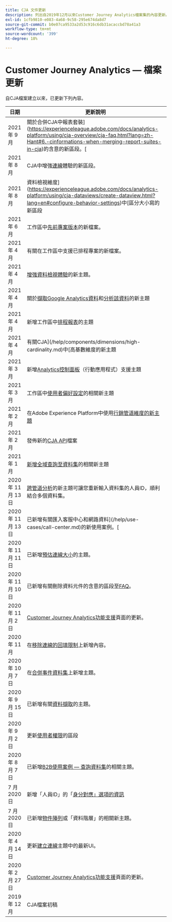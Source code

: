 ```yaml
---
title: CJA 文件更新
description: 列出自2019年12月以來Customer Journey Analytics檔案集的內容更新。
exl-id: 1cfb9810-e083-4a68-9c58-295e674da8d7
source-git-commit: b0e07ca9533a2d53c916c6db31acaccbd78a41a3
workflow-type: tm+mt
source-wordcount: '399'
ht-degree: 18%

---
```


# Customer Journey Analytics — 檔案更新

自CJA檔案建立以來，已更新下列內容。

| 日期 | 更新說明 |
| --- | --- |
| 2021 年 9 月 | 關於合併CJA中報表套裝](https://experienceleague.adobe.com/docs/analytics-platform/using/cja-overview/cja-faq.html?lang=zh-Hant#6.-cinformations-when-merging-report-suites-in-cja)的含意的新區段。[ |
| 2021 年 8 月 | CJA中增強[連線](https://experienceleague.adobe.com/docs/analytics-platform/using/cja-connections/manage-connections.html?lang=zh-Hant)體驗的新區段。 |
| 2021 年 8 月 | 資料檢視維度](https://experienceleague.adobe.com/docs/analytics-platform/using/cja-dataviews/create-dataview.html?lang=en#configure-behavior-settings)中[區分大小寫的新區段 |
| 2021 年 6 月 | 工作區中[先前專案版本](https://experienceleague.adobe.com/docs/analytics-platform/using/cja-workspace/build-workspace-project/save-projects.html?lang=en#previous-version)的新檔案。 |
| 2021 年 4 月 | 有關在工作區中支援已排程專案的新檔案。 |
| 2021 年 4 月 | [增強資料檢視體驗](/help/data-views/data-views.md)的新主題。 |
| 2021 年 4 月 | 關於[擷取Google Analytics資料](/help/use-cases/ga-to-cja.md)和[分析該資料](/help/use-cases/ga-to-cja-reporting.md)的新主題 |
| 2021 年 4 月 | 新增工作區中[排程報表](/help/analysis-workspace/curate-share/t-schedule-report.md)的主題 |
| 2021 年 4 月 | 有關CJA](/help/components/dimensions/high-cardinality.md)中[高基數維度的新主題 |
| 2021 年 3 月 | 新增[Analytics控制面板](/help/mobile-app/home.md)（行動應用程式）支援主題 |
| 2021 年 3 月 | 工作區中[使用者偏好設定](/help/analysis-workspace/user-preferences.md)的相關新主題 |
| 2021 年 2 月 | 在Adobe Experience Platform中使用[行銷管道維度的新主題](/help/use-cases/marketing-channels.md) |
| 2021 年 2 月 | 發佈新的[CJA API](https://www.adobe.io/cja-apis/docs/)檔案 |
| 2021 年 1 月 | [新增全域查詢至資料集](/help/use-cases/global-lookups.md)的相關新主題 |
| 2020 年 11 月 13 日 | [跨管道分析](/help/connections/cca/overview.md)的新主題可讓您重新輸入資料集的人員ID，順利結合多個資料集。 |
| 2020 年 11 月 13 日 | 已新增有關匯入客服中心和網路資料](/help/use-cases/call-center.md)的新使用案例。[ |
| 2020 年 11 月 11 日 | 已新增[預估連線大小](/help/connections/estimate-connection-size.md)的主題。 |
| 2020 年 11 月 10 日 | 已新增有關刪除資料元件的含意的區段至[FAQ](/help/getting-started/cja-faq.md)。 |
| 2020 年 11 月 2 日 | [Customer Journey Analytics功能支援](/help/getting-started/cja-aa.md)頁面的更新。 |
| 2020 年 11 月 | 在[移除連線的回填限制](https://experienceleague.adobe.com/docs/analytics-platform/using/cja-connections/create-connection.html?lang=en#backfill-historical-data)上新增內容。 |
| 2020 年 10 月 7 日 | 在[合併事件資料集](/help/connections/combined-dataset.md)上新增主題。 |
| 2020 年 9 月 15 日 | 已新增有關[資料擷取](/help/use-cases/data-ingestion.md)的主題。 |
| 2020 年 9 月 2 日 | 更新[使用者權限](https://experienceleague.adobe.com/docs/analytics-platform/using/cja-overview/cja-overview.html?lang=en)的區段 |
| 2020 年 8 月 7 日 | 已新增[B2B使用案例 — 查詢資料集](/help/use-cases/b2b.md)的相關主題。 |
| 7 月 2020 日 | 新增「人員ID」的「[身分對應」選項的資訊](https://experienceleague.adobe.com/docs/analytics-platform/using/cja-connections/create-connection.html?lang=zh-Hant) |
| 7 月 2020 日 | 已新增[物件陣列](/help/use-cases/object-arrays.md)或「資料階層」的相關新主題。 |
| 2020 年 4 月 14 日 | 更新[建立連線](/help/connections/create-connection.md)主題中的最新UI。 |
| 2020 年 2 月 27 日 | [Customer Journey Analytics功能支援](/help/getting-started/cja-aa.md)頁面的更新。 |
| 2019 年 12 月  | CJA檔案初稿 |
